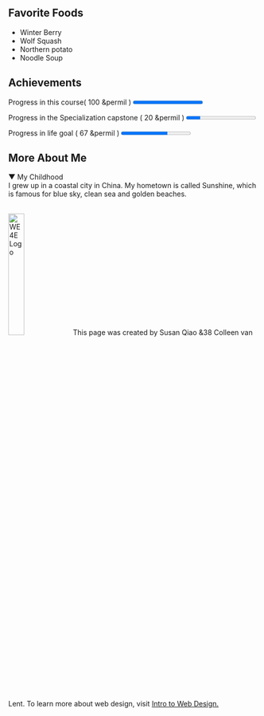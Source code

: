 <!DOCTYPE html>
<html lang = "en">
<head>
 <meta charset = "UTF-8">
 <title> John Snow GOT</title>
</head>
<body>
 <h2> Favorite Foods</h2>
 <ul>
  <li>Winter Berry</li>
  <li>Wolf Squash</li>
  <li>Northern potato</li>
  <li>Noodle Soup</li>
</ul>
 <h2> Achievements</h2>
 <p>Progress in this course( 100 &permil ) <progress value="100" max="100">
</progress>
</p>
<p>Progress in the Specialization capstone ( 20 &permil ) <progress value="20" max="100">
</progress>
</p>
<p>Progress in life goal ( 67 &permil ) <progress value="67" max="100">
</progress>
</p>
<h2> More About Me</h2>
<p> &#9660 My Childhood
<br>
I grew up in a coastal city in China. My hometown is called Sunshine, which is famous for blue sky, clean sea and golden beaches.</p>
<br>
<img src="http://www.intro-webdesign.com/images/newlogo.png" width ="25%" alt="WE4E Logo">
This page was created by Susan Qiao &38 Colleen van Lent. To learn more about web design, visit <a href = "https://www.coursera.org/specializations/web-design">
Intro to Web Design.
</a>
 </body>
 </html>
